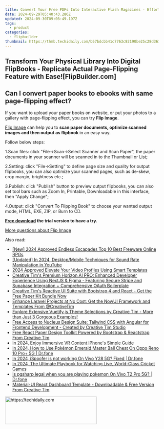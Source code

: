 ```yaml
---
title: Convert Your Free PDFs Into Interactive Flash Magazines - Effortless, No Cost!
date: 2024-09-29T05:40:43.286Z
updated: 2024-09-30T09:03:49.197Z
tags:
  - product
categories:
  - flipbuilder
thumbnail: https://thmb.techidaily.com/b57bdcbb41c7763c82190be25c28d361f666df5033d9cd0a341320bf7b8e56fa.jpg
---
```


## Transform Your Physical Library Into Digital FlipBooks - Replicate Actual Page-Flipping Feature with Ease![FlipBuilder.com]

## Can I convert paper books to ebooks with same page-flipping effect?

If you want to upload your paper books on website, or put your photos to a gallery with page-flipping effect, you can try **Flip Image**. 

[Flip Image](https://tools.techidaily.com/flipbuilder/products/) can help you to **scan paper documents, optimize scanned images and then output as flipbook** in an easy way.

Follow below steps:

1.Scan files: click "File->Scan->Select Scanner and Scan Paper", the paper documents in your scanner will be scanned in to the Thumbnail or List;

2.Setting: click "File->Setting" to define page size and quality for output flipbooks, you can also optimize your scanned pages, such as de-skew, crop margin, brightness etc.;

3.Publish: click "Publish" button to preview output flipbooks, you can also set tool bars such as Zoom In, Printable, Downloadable in this interface, then "Apply Change";

4.Output: click "Convert To Flipping Book" to choose your wanted output mode, HTML, EXE, ZIP, or Burn to CD.

**[Free download](https://tools.techidaily.com/flipbuilder/products/) the trial version to have a try.** 

[More questions about Flip Image](https://tools.techidaily.com/flipbuilder/products/)

<ins class="adsbygoogle"
     style="display:block"
     data-ad-format="autorelaxed"
     data-ad-client="ca-pub-7571918770474297"
     data-ad-slot="1223367746"></ins>

<ins class="adsbygoogle"
     style="display:block"
     data-ad-client="ca-pub-7571918770474297"
     data-ad-slot="8358498916"
     data-ad-format="auto"
     data-full-width-responsive="true"></ins>

<span class="atpl-alsoreadstyle">Also read:</span>
<div><ul>
<li><a href="https://screen-activity-recording.techidaily.com/new-2024-approved-endless-escapades-top-10-best-freeware-online-rpgs/"><u>[New] 2024 Approved Endless Escapades Top 10 Best Freeware Online RPGs</u></a></li>
<li><a href="https://facebook-record-videos.techidaily.com/updated-in-2024-desktopmobile-techniques-for-sound-rate-manipulation-in-youtube/"><u>[Updated] In 2024, Desktop/Mobile Techniques for Sound Rate Manipulation in YouTube</u></a></li>
<li><a href="https://youtube-docs.techidaily.com/approved-elevate-your-video-profiles-using-smart-templates/"><u>2024 Approved Elevate Your Video Profiles Using Smart Templates</u></a></li>
<li><a href="https://fox-within.techidaily.com/creative-tims-premium-horizon-ai-pro-enhanced-developer-experience-using-nextjs-and-figma-featuring-secure-stripe-and-supabase-integration-plus-comprehensiv1/"><u>Creative Tim's Premium Horizon AI PRO: Enhanced Developer Experience Using NextJS & Figma - Featuring Secure Stripe and Supabase Integration + Comprehensive OAuth Boilerplate</u></a></li>
<li><a href="https://fox-within.techidaily.com/creative-tims-reactive-ui-suite-with-bootstrap-4-and-react-get-the-free-paper-kit-bundle-now/"><u>Creative Tim's Reactive UI Suite with Bootstrap 4 and React - Get the Free Paper Kit Bundle Now</u></a></li>
<li><a href="https://fox-within.techidaily.com/enhance-laravel-projects-at-no-cost-get-the-nowui-framework-and-templates-from-creativetim/"><u>Enhance Laravel Projects at No Cost: Get the NowUI Framework and Templates From @CreativeTim</u></a></li>
<li><a href="https://fox-within.techidaily.com/explore-extensive-vuetifyjs-theme-selections-by-creative-tim-more-than-just-3-gorgeous-examples/"><u>Explore Extensive Vuetify.js Theme Selections by Creative Tim - More than Just 3 Gorgeous Examples!</u></a></li>
<li><a href="https://fox-within.techidaily.com/free-access-to-nucleus-design-suite-tailwind-css-with-angular-for-frontend-development-created-by-creative-tim-studio/"><u>Free Access to Nucleus Design Suite: Tailwind CSS with Angular for Frontend Development - Created by Creative Tim Studio</u></a></li>
<li><a href="https://fox-within.techidaily.com/free-react-paper-design-toolkit-powered-by-bootstrap-and-reactstrap-from-creative-tim/"><u>Free React Paper Design Toolkit Powered by Bootstrap & Reactstrap From Creative Tim</u></a></li>
<li><a href="https://fox-blue.techidaily.com/in-2024-enjoy-immersive-vr-content-iphones-simple-guide/"><u>In 2024, Enjoy Immersive VR Content IPhone's Simple Guide</u></a></li>
<li><a href="https://android-pokemon-go.techidaily.com/in-2024-how-to-use-pokemon-emerald-master-ball-cheat-on-oppo-reno-10-proplus-5g-drfone-by-drfone-virtual-android/"><u>In 2024, How to Use Pokémon Emerald Master Ball Cheat On Oppo Reno 10 Pro+ 5G | Dr.fone</u></a></li>
<li><a href="https://phone-solutions.techidaily.com/in-2024-ispoofer-is-not-working-on-vivo-y28-5g-fixed-drfone-by-drfone-virtual-android/"><u>In 2024, iSpoofer is not working On Vivo Y28 5G? Fixed | Dr.fone</u></a></li>
<li><a href="https://fox-friendly.techidaily.com/in-2024-the-ultimate-playbook-for-watching-live-world-class-cricket-games/"><u>In 2024, The Ultimate Playbook for Watching Live, World-Class Cricket Games</u></a></li>
<li><a href="https://fake-location.techidaily.com/is-pgsharp-legal-when-you-are-playing-pokemon-on-vivo-t2-pro-5g-drfone-by-drfone-virtual-android/"><u>Is pgsharp legal when you are playing pokemon On Vivo T2 Pro 5G? | Dr.fone</u></a></li>
<li><a href="https://fox-within.techidaily.com/material-ui-react-dashboard-template-downloadable-and-free-version-from-creative-tim/"><u>Material-UI React Dashboard Template - Downloadable & Free Version From Creative Tim</u></a></li>
</ul></div>

<!-- affiliate ads begin -->
<a href="https://laganoo.pxf.io/c/5597632/1484940/16446" target="_top" id="1484940">
  <img src="//a.impactradius-go.com/display-ad/16446-1484940" border="0" alt="https://techidaily.com" width="300" height="90"/>
</a>
<img height="0" width="0" src="https://laganoo.pxf.io/i/5597632/1484940/16446" style="position:absolute;visibility:hidden;" border="0" />
<!-- affiliate ads end -->

